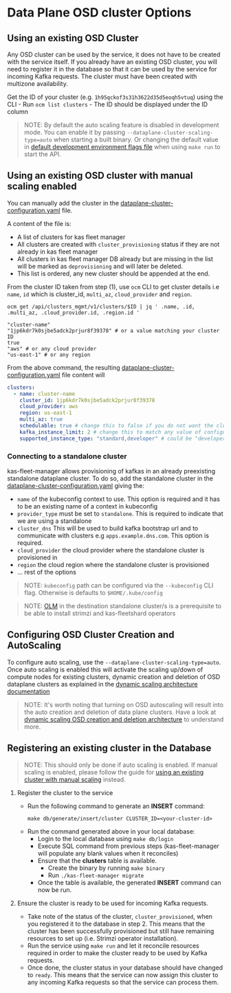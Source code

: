 # Data Plane OSD cluster Options
## Using an existing OSD Cluster

Any OSD cluster can be used by the service, it does not have to be created with the service itself. If you already have an existing OSD
cluster, you will need to register it in the database so that it can be used by the service for incoming Kafka requests.  The cluster must have been created with multizone availability.

Get the ID of your cluster (e.g. `1h95qckof3s31h3622d35d5eoqh5vtuq`) using the CLI
        - Run `ocm list clusters`
        - The ID should be displayed under the ID column

>NOTE: By default the auto scaling feature is disabled in development mode. You can enable it by passing `--dataplane-cluster-scaling-type=auto` when starting a built binary. Or changing the default value in [default development environment flags file](../internal/kafka/internal/environments/development.go) when using `make run` to start the API.

## Using an existing OSD cluster with manual scaling enabled

You can manually add the cluster in the [dataplane-cluster-configuration.yaml](../config/dataplane-cluster-configuration.yaml) file. 

A content of the file is:

- A list of clusters for kas fleet manager
- All clusters are created with `cluster_provisioning` status if they are not already in kas fleet manager
- All clusters in kas fleet manager DB already but are missing in the list will be marked as `deprovisioning` and will later be deleted.
- This list is ordered, any new cluster should be appended at the end.

From the cluster ID taken from step (1), use `ocm` CLI to get cluster details i.e `name`, `id` which is cluster_id, `multi_az`, `cloud_provider` and `region`.
```shell
ocm get /api/clusters_mgmt/v1/clusters/$ID | jq ' .name, .id, .multi_az, .cloud_provider.id, .region.id '

"cluster-name"
"1jp6kdr7k0sjbe5adck2prjur8f39378" # or a value matching your cluster ID 
true
"aws" # or any cloud provider
"us-east-1" # or any region
```

From the above command, the resulting [dataplane-cluster-configuration.yaml](../config/dataplane-cluster-configuration.yaml) file content will
```yaml
clusters:
  - name: cluster-name
    cluster_id: 1jp6kdr7k0sjbe5adck2prjur8f39378
    cloud_provider: aws
    region: us-east-1
    multi_az: true
    schedulable: true # change this to false if you do not want the cluster to be schedulable
    kafka_instance_limit: 2 # change this to match any value of configuration
    supported_instance_type: "standard,developer" # could be "developer", "standard" or both i.e "standard,developer" or "developer,standard". Defaults to "standard,developer" if not set
```
### Connecting to a standalone cluster

kas-fleet-manager allows provisioning of kafkas in an already preexisting standalone dataplane cluster. To do so, add the standalone cluster in the [dataplane-cluster-configuration.yaml](../config/dataplane-cluster-configuration.yaml) giving the:
 - `name` of the kubeconfig context to use. This option is required and it has to be an existing name of a context in kubeconfig
 - `provider_type` must be set to `standalone`. This is required to indicate that we are using a standalone
 - `cluster_dns` This will be used to build kafka bootstrap url and to communicate with clusters e.g `apps.example.dns.com`. This option is required.
 - `cloud_provider` the cloud provider where the standalone cluster is provisioned in
 - `region` the cloud region where the standalone cluster is provisioned
 - ... rest of the options

> NOTE: `kubeconfig` path can be configured via the `--kubeconfig` CLI flag. Otherwise is defaults to `$HOME/.kube/config`

> NOTE: [OLM](https://github.com/operator-framework/operator-lifecycle-manager#installation) in the destination standalone cluster/s is a prerequisite to be able to install strimzi and kas-fleetshard operators
 
## Configuring OSD Cluster Creation and AutoScaling

To configure auto scaling, use the `--dataplane-cluster-scaling-type=auto`. 
Once auto scaling is enabled this will activate the scaling up/down of compute nodes for existing clusters, dynamic creation and deletion of OSD dataplane clusters as explained in the [dynamic scaling architecture documentation](./architecture/data-plane-osd-cluster-dynamic-scaling.md) 

>NOTE: It's worth noting that turning on OSD autoscaling will result into the auto creation and deletion of data plane clusters. 
Have a look at [dynamic scaling OSD creation and deletion architecture](./architecture/data-plane-osd-cluster-dynamic-scaling.md#osd-cluster-creation-and-deletion) to understand more.

## Registering an existing cluster in the Database

>NOTE: This should only be done if auto scaling is enabled. If manual scaling is enabled, please follow the guide for [using an existing cluster with manual scaling](#using-an-existing-osd-cluster-with-manual-scaling-enabled) instead.

1. Register the cluster to the service
    - Run the following command to generate an **INSERT** command:
      ```
      make db/generate/insert/cluster CLUSTER_ID=<your-cluster-id>
      ```
    - Run the command generated above in your local database:
        - Login to the local database using `make db/login`
        - Execute SQL command from previous steps (kas-fleet-manager will populate any blank values when it reconciles)
        - Ensure that the **clusters** table is available.
            - Create the binary by running `make binary`
            - Run `./kas-fleet-manager migrate`
        - Once the table is available, the generated **INSERT** command can now be run.

2. Ensure the cluster is ready to be used for incoming Kafka requests.
    - Take note of the status of the cluster, `cluster_provisioned`, when you registered it to the database in step 2. This means that the cluster has been successfully provisioned but still have remaining resources to set up (i.e. Strimzi operator installation).
    - Run the service using `make run` and let it reconcile resources required in order to make the cluster ready to be used by Kafka requests.
    - Once done, the cluster status in your database should have changed to `ready`. This means that the service can now assign this cluster to any incoming Kafka requests so that the service can process them.
